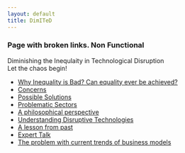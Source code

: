 ```yaml
---
layout: default
title: DimITeD
---
```

### Page with broken links. Non Functional
Diminishing the Inequlaity in Technological Disruption  
Let the chaos begin!

- [Why Inequality is Bad? Can equality ever be achieved?]()
- [Concerns]()
- [Possible Solutions]()
- [Problematic Sectors]()
- [A philosophical perspective]()
- [Understanding Disruptive Technologies]()
- [A lesson from past]()
- [Expert Talk]()
- [The problem with current trends of business models]()
